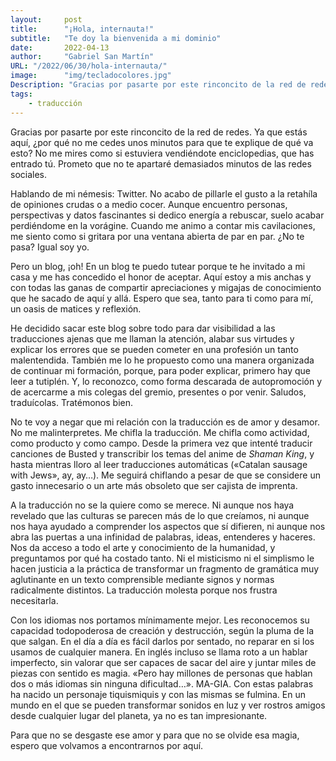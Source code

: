 ```yaml
---
layout:     post 
title:      "¡Hola, internauta!"
subtitle:   "Te doy la bienvenida a mi dominio"
date:       2022-04-13
author:     "Gabriel San Martín"
URL: "/2022/06/30/hola-internauta/"
image:      "img/tecladocolores.jpg"
Description: "Gracias por pasarte por este rinconcito de la red de redes. Ya que estás aquí, ¿por qué no me cedes unos minutos para que te explique de qué va esto? No me mires como si estuviera vendiéndote enciclopedias, que has entrado tú. Prometo que no te apartaré demasiados minutos de las redes sociales."
tags:
    - traducción
---
```


Gracias por pasarte por este rinconcito de la red de redes. Ya que estás aquí, ¿por qué no me cedes unos minutos para que te explique de qué va esto? No me mires como si estuviera vendiéndote enciclopedias, que has entrado tú. Prometo que no te apartaré demasiados minutos de las redes sociales.

Hablando de mi némesis: Twitter. No acabo de pillarle el gusto a la retahíla de opiniones crudas o a medio cocer. Aunque encuentro personas, perspectivas y datos fascinantes si dedico energía a rebuscar, suelo acabar perdiéndome en la vorágine. Cuando me animo a contar mis cavilaciones, me siento como si gritara por una ventana abierta de par en par. ¿No te pasa? Igual soy yo.

Pero un blog, ¡oh! En un blog te puedo tutear porque te he invitado a mi casa y me has concedido el honor de aceptar. Aquí estoy a mis anchas y con todas las ganas de compartir apreciaciones y migajas de conocimiento que he sacado de aquí y allá. Espero que sea, tanto para ti como para mí, un oasis de matices y reflexión.

He decidido sacar este blog sobre todo para dar visibilidad a las traducciones ajenas que me llaman la atención, alabar sus virtudes y explicar los errores que se pueden cometer en una profesión un tanto malentendida. También me lo he propuesto como una manera organizada de continuar mi formación, porque, para poder explicar, primero hay que leer a tutiplén. Y, lo reconozco, como forma descarada de autopromoción y de acercarme a mis colegas del gremio, presentes o por venir. Saludos, traduícolas. Tratémonos bien.

No te voy a negar que mi relación con la traducción es de amor y desamor. No me malinterpretes. Me chifla la traducción. Me chifla como actividad, como producto y como campo. Desde la primera vez que intenté traducir canciones de Busted y transcribir los temas del anime de _Shaman King_, y hasta mientras lloro al leer traducciones automáticas («Catalan sausage with Jews», ay, ay…). Me seguirá chiflando a pesar de que se considere un gasto innecesario o un arte más obsoleto que ser cajista de imprenta.

A la traducción no se la quiere como se merece. Ni aunque nos haya revelado que las culturas se parecen más de lo que creíamos, ni aunque nos haya ayudado a comprender los aspectos que sí difieren, ni aunque nos abra las puertas a una infinidad de palabras, ideas, entenderes y haceres. Nos da acceso a todo el arte y conocimiento de la humanidad, y preguntamos por qué ha costado tanto. Ni el misticismo ni el simplismo le hacen justicia a la práctica de transformar un fragmento de gramática muy aglutinante en un texto comprensible mediante signos y normas radicalmente distintos. La traducción molesta porque nos frustra necesitarla.

Con los idiomas nos portamos mínimamente mejor. Les reconocemos su capacidad todopoderosa de creación y destrucción, según la pluma de la que salgan. En el día a día es fácil darlos por sentado, no reparar en si los usamos de cualquier manera. En inglés incluso se llama roto a un hablar imperfecto, sin valorar que ser capaces de sacar del aire y juntar miles de piezas con sentido es magia. «Pero hay millones de personas que hablan dos o más idiomas sin ninguna dificultad…». MA-GIA. Con estas palabras ha nacido un personaje tiquismiquis y con las mismas se fulmina. En un mundo en el que se pueden transformar sonidos en luz y ver rostros amigos desde cualquier lugar del planeta, ya no es tan impresionante.

Para que no se desgaste ese amor y para que no se olvide esa magia, espero que volvamos a encontrarnos por aquí.
